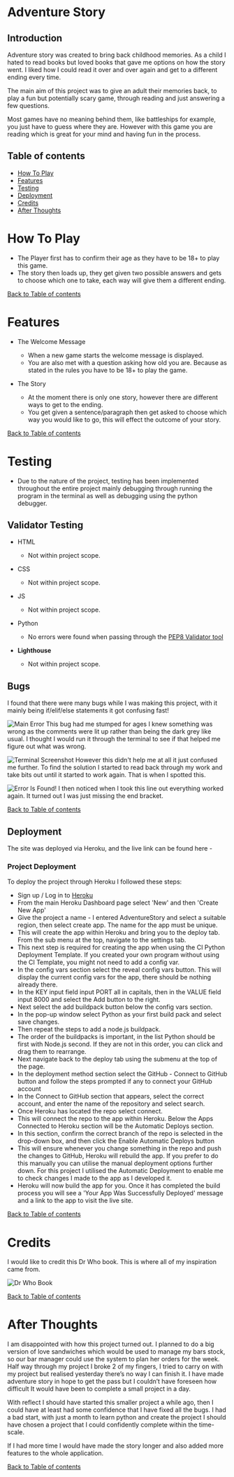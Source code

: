 # Adventure Story

## Introduction 

Adventure story was created to bring back childhood memories. As a child I hated to read books but loved books that gave me options on how the story went. I liked how I could read it over and over again and get to a different ending every time.

The main aim of this project was to give an adult their memories back, to play a fun but potentially scary game, through reading and just answering a few questions.

Most games have no meaning behind them, like battleships for example, you just have to guess where they are. However with this game you are reading which is great for your mind and having fun in the process.

## Table of contents
* [How To Play](#How_To_Play)
* [Features](#Features)
* [Testing](#Testing)
* [Deployment](#Deployment)
* [Credits](#Credits)
* [After Thoughts](#After_Thoughts)

# How To Play

- The Player first has to confirm their age as they have to be 18+ to play this game.
- The story then loads up, they get given two possible answers and gets to choose which one to take, each way will give them a different ending.


[Back to Table of contents](#table-of-contents)

# Features
- The Welcome Message
    - When a new game starts the welcome message is displayed.
    - You are also met with a question asking how old you are. Because as stated in the rules you have to be 18+ to play the game.

- The Story
    - At the moment there is only one story, however there are different ways to get to the ending.
    - You get given a sentence/paragraph then get asked to choose which way you would like to go, this will effect the outcome of your story.

[Back to Table of contents](#table-of-contents)

# Testing
- Due to the nature of the project, testing has been implemented throughout the entire project mainly debugging through running the program in the terminal as well as debugging using the python debugger.

## Validator Testing

- HTML
    - Not within project scope.

- CSS
    - Not within project scope.

- JS
    - Not within project scope.

- Python
    - No errors were found when passing through the [PEP8 Validator tool](http://pep8online.com/)

- **Lighthouse**

    - Not within project scope.

## Bugs
I found that there were many bugs while I was making this project, with it mainly being if/elif/else statements it got confusing fast!

![Main Error](assets/images/issue-1.png)
This bug had me stumped for ages I knew something was wrong as the comments were lit up rather than being the dark grey like usual. I thought I would run it through the terminal to see if that helped me figure out what was wrong.

![Terminal Screenshot](assets/images/terminal-with-issue-1.png)
However this didn't help me at all it just confused me further. 
To find the solution I started to read back through my work and take bits out until it started to work again. That is when I spotted this.

![Error Is Found!](assets/images/fix-to-issue-1.png)
I then noticed when I took this line out everything worked again. It turned out I was just missing the end bracket.

[Back to Table of contents](#table-of-contents)

## Deployment
The site was deployed via Heroku, and the live link can be found here - 

### Project Deployment
To deploy the project through Heroku I followed these steps:
- Sign up / Log in to [Heroku](https://www.heroku.com/)
- From the main Heroku Dashboard page select 'New' and then 'Create New App'
- Give the project a name - I entered AdventureStory and select a suitable region, then select create app. The name for the app must be unique.
- This will create the app within Heroku and bring you to the deploy tab. From the sub menu at the top, navigate to the settings tab.
- This next step is required for creating the app when using the CI Python Deployment Template. If you created your own program without using the CI Template, you might not need to add a config var.
- In the config vars section select the reveal config vars button. This will display the current config vars for the app, there should be nothing already there.
- In the KEY input field input PORT all in capitals, then in the VALUE field input 8000 and select the Add button to the right.
- Next select the add buildpack button below the config vars section.
- In the pop-up window select Python as your first build pack and select save changes.
- Then repeat the steps to add a node.js buildpack.
- The order of the buildpacks is important, in the list Python should be first with Node.js second. If they are not in this order, you can click and drag them to rearrange.
- Next navigate back to the deploy tab using the submenu at the top of the page.
- In the deployment method section select the GitHub - Connect to GitHub button and follow the steps prompted if any to connect your GitHub account
- In the Connect to GitHub section that appears, select the correct account, and enter the name of the repository and select search.
- Once Heroku has located the repo select connect.
- This will connect the repo to the app within Heroku. Below the Apps Connected to Heroku section will be the Automatic Deploys section.
- In this section, confirm the correct branch of the repo is selected in the drop-down box, and then click the Enable Automatic Deploys button
- This will ensure whenever you change something in the repo and push the changes to GitHub, Heroku will rebuild the app. If you prefer to do this manually you can utilise the manual deployment options further down. For this project I utilised the Automatic Deployment to enable me to check changes I made to the app as I developed it.
- Heroku will now build the app for you. Once it has completed the build process you will see a 'Your App Was Successfully Deployed' message and a link to the app to visit the live site.

[Back to Table of contents](#table-of-contents)

# Credits
I would like to credit this Dr Who book. This is where all of my inspiration came from. 

![Dr Who Book](assets/images/drwho-adventure.jpeg)

[Back to Table of contents](#table-of-contents)

# After Thoughts

I am disappointed with how this project turned out. I planned to do a big version of love sandwiches which would be used to manage my bars stock, so our bar manager could use the system to plan her orders for the week. Half way through my project I broke 2 of my fingers, I tried to carry on with my project but realised yesterday there’s no way I can finish it. I have made adventure story in hope to get the pass but I couldn’t have foreseen how difficult It would have been to complete a small project in a day. 

With reflect I should have started this smaller project a while ago, then I could have at least had some confidence that I have fixed all the bugs. I had a bad start, with just a month to learn python and create the project I should have chosen a project that I could confidently complete within the time-scale.

If I had more time I would have made the story longer and also added more features to the whole application.

[Back to Table of contents](#table-of-contents)